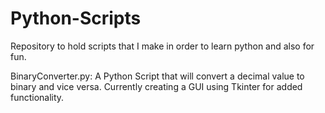 # Python-Scripts

Repository to hold scripts that I make in order to learn python and also for fun.

BinaryConverter.py:
	A Python Script that will convert a decimal value to binary and vice versa. Currently creating a GUI using Tkinter for added functionality. 

